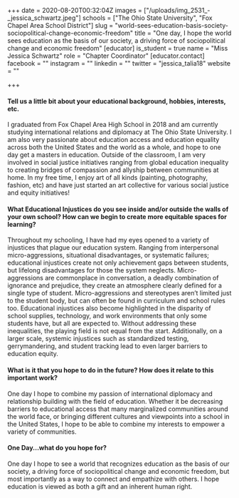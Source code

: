 +++
date = 2020-08-20T00:32:04Z
images = ["/uploads/img_2531_-_jessica_schwartz.jpeg"]
schools = ["The Ohio State University", "Fox Chapel Area School District"]
slug = "world-sees-education-basis-society-sociopolitical-change-economic-freedom"
title = "One day, I hope the world sees education as the basis of our society, a driving force of sociopolitical change and economic freedom"
[educator]
is_student = true
name = "Miss Jessica Schwartz"
role = "Chapter Coordinator"
[educator.contact]
facebook = ""
instagram = ""
linkedin = ""
twitter = "jessica_talia18"
website = ""

+++
#### Tell us a little bit about your educational background, hobbies, interests, etc.

I graduated from Fox Chapel Area High School in 2018 and am currently studying international relations and diplomacy at The Ohio State University. I am also very passionate about education access and education equality across both the United States and the world as a whole, and hope to one day get a masters in education. Outside of the classroom, I am very involved in social justice initiatives ranging from global education inequality to creating bridges of compassion and allyship between communities at home. In my free time, I enjoy art of all kinds (painting, photography, fashion, etc) and have just started an art collective for various social justice and equity initiatives!

#### What Educational Injustices do you see inside and/or outside the walls of your own school? How can we begin to create more equitable spaces for learning?

Throughout my schooling, I have had my eyes opened to a variety of injustices that plague our education system. Ranging from interpersonal micro-aggressions, situational disadvantages, or systematic failures; educational injustices create not only achievement gaps between students, but lifelong disadvantages for those the system neglects. Micro-aggressions are commonplace in conversation, a deadly combination of ignorance and prejudice, they create an atmosphere clearly defined for a single type of student. Micro-aggressions and stereotypes aren’t limited just to the student body, but can often be found in curriculum and school rules too. Educational injustices also become highlighted in the disparity of school supplies, technology, and work environments that only some students have, but all are expected to. Without addressing these inequalities, the playing field is not equal from the start. Additionally, on a larger scale, systemic injustices such as standardized testing, gerrymandering, and student tracking lead to even larger barriers to education equity.

#### What is it that you hope to do in the future? How does it relate to this important work?

One day I hope to combine my passion of international diplomacy and relationship building with the field of education. Whether it be decreasing barriers to educational access that many marginalized communities around the world face, or bringing different cultures and viewpoints into a school in the United States, I hope to be able to combine my interests to empower a variety of communities.

#### One Day...what do you hope for?

One day I hope to see a world that recognizes education as the basis of our society, a driving force of sociopolitical change and economic freedom, but most importantly as a way to connect and empathize with others. I hope education is viewed as both a gift and an inherent human right.